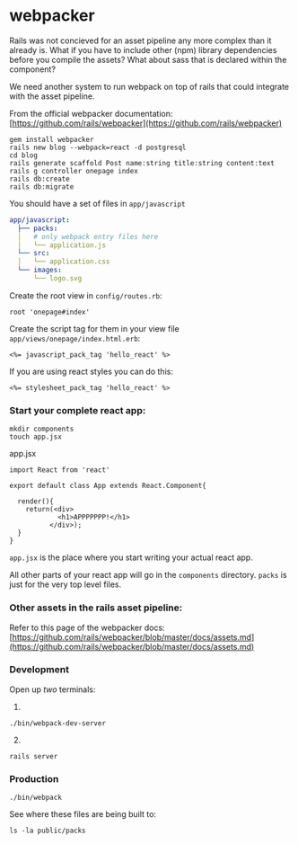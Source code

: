# webpacker

Rails was not concieved for an asset pipeline any more complex than it already is. What if you have to include other (npm) library dependencies before you compile the assets? What about sass that is declared within the component?

We need another system to run webpack on top of rails that could integrate with the asset pipeline.

From the official webpacker documentation: [https://github.com/rails/webpacker](https://github.com/rails/webpacker)

```
gem install webpacker
rails new blog --webpack=react -d postgresql
cd blog
rails generate scaffold Post name:string title:string content:text
rails g controller onepage index
rails db:create
rails db:migrate
```

You should have a set of files in `app/javascript`
```yml
app/javascript:
  ├── packs:
  │   # only webpack entry files here
  │   └── application.js
  └── src:
  │   └── application.css
  └── images:
      └── logo.svg
```

Create the root view in `config/routes.rb`:
```
root 'onepage#index'
```

Create the script tag for them in your view file `app/views/onepage/index.html.erb`:
```
<%= javascript_pack_tag 'hello_react' %>
```

If you are using react styles you can do this:
```
<%= stylesheet_pack_tag 'hello_react' %>
```

### Start your complete react app:
```
mkdir components
touch app.jsx
```

app.jsx
```
import React from 'react'

export default class App extends React.Component{

  render(){
    return(<div>
            <h1>APPPPPPP!</h1>
          </div>);
  }
}
```

`app.jsx` is the place where you start writing your actual react app.

All other parts of your react app will go in the `components` directory. `packs` is just for the very top level files.

### Other assets in the rails asset pipeline:
Refer to this page of the webpacker docs: [https://github.com/rails/webpacker/blob/master/docs/assets.md](https://github.com/rails/webpacker/blob/master/docs/assets.md)

### Development

Open up *two* terminals:

1.
```
./bin/webpack-dev-server
```

2.
```
rails server
```

### Production
```
./bin/webpack
```

See where these files are being built to:
```
ls -la public/packs
```
